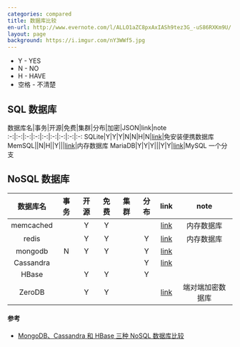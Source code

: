 ```yaml
---
categories: compared
title: 数据库比较
en-url: http://www.evernote.com/l/ALLO1aZC8pxAxIASh9tez3G_-uS86RXKm9U/
layout: page
background: https://i.imgur.com/nY3WWf5.jpg
---
```


<!-- more -->

* Y - YES
* N - NO
* H - HAVE
* 空格 - 不清楚

## SQL 数据库

数据库名|事务|开源|免费|集群|分布|加密|JSON|link|note
:-:|:-:|:-:|:-:|:-:|:-:|:-:|:-:|:-:
SQLite|Y|Y|Y|N|N|H|N|[link][8]|免安装便携数据库
MemSQL||N|H||Y|||[link][1]|内存数据库
MariaDB|Y|Y|Y|||Y|Y|[link][5]|MySQL 一个分支

## NoSQL 数据库

数据库名|事务|开源|免费|集群|分布|link|note
:-:|:-:|:-:|:-:|:-:|:-:|:-:|:-:
memcached||Y|Y|||[link][2]|内存数据库
redis||Y|Y||Y|[link][3]|内存数据库
mongodb|N|Y|Y||Y|[link][7]|
Cassandra|||||Y|[link][4]|
HBase||Y|Y||Y||
ZeroDB||Y|Y|||[link][6]|端对端加密数据库

#### 参考

* [MongoDB、Cassandra 和 HBase 三种 NoSQL 数据库比较](http://blog.jobbole.com/91923/)

[1]: http://www.memsql.com/
[2]: http://memcached.org/
[3]: http://redis.io/
[4]: http://cassandra.apache.org/
[5]: https://mariadb.org/
[6]: http://www.zerodb.io/
[7]: https://www.mongodb.com
[8]: https://sqlite.org/